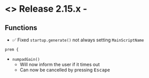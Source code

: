 # <> Release 2.15.x - 

## Functions
- ✅ Fixed `startup.generate()` not always setting `MainScriptName`

`prem {`
- `numpadGain()`
    - Will now inform the user if it times out
    - Can now be cancelled by pressing <kbd>Escape</kbd>
